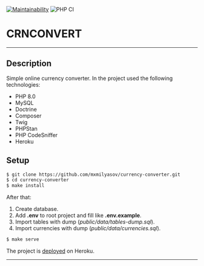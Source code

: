 [![Maintainability](https://api.codeclimate.com/v1/badges/3c3bd7eaeb50702ebde5/maintainability)](https://codeclimate.com/github/mxmilyasov/currency-converter/maintainability)
![PHP CI](https://github.com/mxmilyasov/currency-converter/workflows/PHP%20CI/badge.svg)
# CRNCONVERT

---
## Description
Simple online currency converter. In the project used the following technologies:
- PHP 8.0
- MySQL
- Doctrine
- Composer
- Twig
- PHPStan
- PHP CodeSniffer
- Heroku

## Setup
```sh
$ git clone https://github.com/mxmilyasov/currency-converter.git
$ cd currency-converter
$ make install
```
After that: 
1. Create database.
2. Add **.env** to root project and fill like **.env.example**.
3. Import tables with dump (*public/data/tables-dump.sql*).
4. Import currencies with dump (*public/data/currencies.sql*).
```sh
$ make serve
```
The project is [deployed](https://php-currency-converter.herokuapp.com/) on Heroku.

---